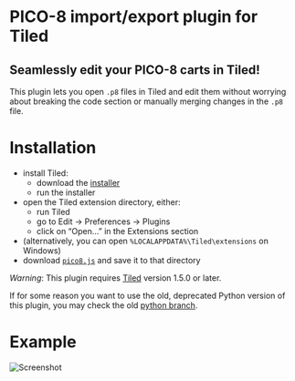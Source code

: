 # PICO-8 import/export plugin for Tiled

## Seamlessly edit your PICO-8 carts in Tiled!

This plugin lets you open `.p8` files in Tiled and edit them without worrying about
breaking the code section or manually merging changes in the `.p8` file.

# Installation

 - install Tiled:
   - download the [installer](https://www.mapeditor.org/)
   - run the installer
 - open the Tiled extension directory, either:
   - run Tiled
   - go to Edit → Preferences → Plugins
   - click on “Open…” in the Extensions section
 - (alternatively, you can open `%LOCALAPPDATA%\Tiled\extensions` on Windows)
 - download [`pico8.js`](https://raw.githubusercontent.com/samhocevar/tiled-pico8/master/pico8.js) and save it to that directory

*Warning*: This plugin requires [Tiled](https://www.mapeditor.org/) version 1.5.0 or later.

If for some reason you want to use the old, deprecated Python version of this plugin, you
may check the old [python branch](https://github.com/samhocevar/tiled-pico8/tree/python).

# Example

![Screenshot](/tiled-pico8.png)

